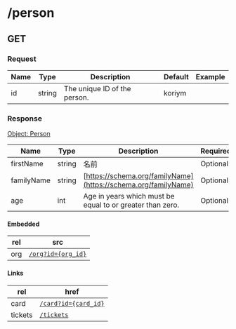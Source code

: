 # /person

## GET


### Request
| Name  | Type  | Description | Default | Example |
|-------|-------|-------------|---------|---------| 
| id | string | The unique ID of the person. | koriym |  | Optional |  |


### Response
[Object: Person](schema/person.json)

| Name  | Type  | Description | Required | Constraint | Example |
|-------|-------|-------------|----------|-----------|---------| 
| firstName | string | 名前 | Optional |  |  |
| familyName | string | [https://schema.org/familyName](https://schema.org/familyName) | Optional |  |  |
| age | int | Age in years which must be equal to or greater than zero. | Optional | {"minimum":0} |  |

#### Embedded

| rel | src |
|-----|-----|
| org | [<code>/org?id={org_id}</code>](rg.md) |

#### Links

| rel | href |
|-----|-----|
| card | [<code>/card?id={card_id}</code>](ard.md) |
| tickets | [<code>/tickets</code>](ickets.md) |